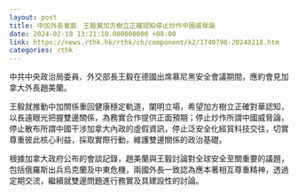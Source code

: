 ```yaml
---
layout: post
title: 中加外長會面　王毅冀加方樹立正確認知停止炒作中國威脅論
date: 2024-02-18 13:21:10.000000000 +08:00
link: https://news.rthk.hk/rthk/ch/component/k2/1740798-20240218.htm
categories: rthk
---
```


中共中央政治局委員、外交部長王毅在德國出席慕尼黑安全會議期間，應約會見加拿大外長趙美蘭。

王毅就推動中加關係重回健康穩定軌道，闡明立場，希望加方樹立正確對華認知，以長遠眼光把握雙邊關係，為務實合作提供正面預期；停止炒作所謂中國威脅論，停止散布所謂中國干涉加拿大內政的虛假資訊，停止泛安全化經貿科技交往，切實尊重彼此核心利益，採取實際行動，維護雙邊關係的政治基礎。

根據加拿大政府公布的會談記錄，趙美蘭與王毅討論對全球安全至關重要的議題，包括俄羅斯出兵烏克蘭及中東危機，兩國外長一致認為應本著相互尊重精神，透過定期交流，繼續就雙邊問題進行務實及具建設性的討論。
